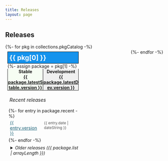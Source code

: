```yaml
---
title: Releases
layout: page
---
```

<section class="content-section bg-primary text-white small-section">
  <div class="container text-center">
    <div class="content-section-heading">
      <h2>Releases</h2>
    </div>
  </div>
</section>

<section class="content-section bg-light small-section">
  <div class="container text-center">
    <div class="row">
      <div class="col-lg-10 mx-auto lead text-left">
        {%- for pkg in collections.pkgCatalog -%}
          <article>
						<h2>{{ pkg[0] }}</h2>
						{%- assign package = pkg[1] -%}
						<header>
							<p>
							<strong>Stable</strong>
							<a href="{{ package.latestStable.url }}">{{ package.latestStable.version }}</a>
							</p>
							<p>
							<strong>Development</strong>
							<a href="{{ package.latestDev.url }}">{{ package.latestDev.version }}</a>
							</p>
						</header>
						<h3>Recent releases</h3>
						<ol>
						{%- for entry in package.recent -%}
							<li class="{{ entry.type }}"><a href="{{ entry.url }}">{{ entry.version }}</a> <time datetime="{{ entry.date }}">{{ entry.date | dateString }}</time></li>
						{%- endfor -%}
						</ol>
						<details>
						<summary>Older releases ({{ package.list | arrayLength }})</summary>
						<ol>
						{%- for entry in package.list -%}
							<li class="{{ entry.type }}"><a href="{{ entry.url }}">{{ entry.version }}</a> <time datetime="{{ entry.date }}">{{ entry.date | dateString }}</time></li>
						{%- endfor -%}
						</ol>
						</details>
          </article>
        {%- endfor -%}
		  </div>
		</div>
	</div> 
</section>

<style type="text/css">
.row {
	--stableBg: hsla(100deg,80%,90%,0.25);
	--unstableBg: rgba(0,0,0,0.05);
}

.row > div {
	display: flex;
	flex-wrap: wrap;
	justify-content: space-between;
}
.row article {
	margin-bottom: 2em;
	padding: 0.5em;
	width: 95%;
}
@media (min-width: 50em) {
	.row article {
		width: 45%;
	}
}

.row :focus {
	outline: 5px solid gray;
}
.row article h2 {
	padding: 0.25em;
	margin: 0;
	border: 1px solid #000;
	color: white;
	background: #1593ED;
}
.row article header {
	display: flex;
	margin-bottom: 0.5em;
	border: 1px solid;
	border-top: none;
}
.row article header p {
	width: 50%;
	margin: 0;
	background-color: var(--unstableBg);
}
.row article header p:first-child {
	background-color: var(--stableBg);
	border-right: 1px solid #000;
}
.row article header p > * {
	display: block;
	text-align: center;
	font-weight: 700;
}
.row article h3 {
	padding-left: 0.42em;
	font-size: 1.1em;
	font-weight: normal;
	font-style: italic;
}
.row article ol {
	margin: 0;
	padding: 0;
	margin-left: 0.25em;
	list-style: none;
}
.row article ol li {
	display: grid;
	grid-template-columns: minmax(6.5ch,max-content) auto;
	gap: 0.25em;
	margin: 0.25em 0;
}
.row article ol li a[href] {
	border: 1px solid rgba(0,0,0,0);
	font-weight: normal;
	padding: 0 0.25em;
	color: #155d74;
}
.row article ol li a[href]:hover,
.row article ol li a[href]:focus {
	color: #053d44;
}
.row article ol li.stable a[href] {
	border-color: rgba(0,0,0,0.25);
	border-radius: 0.25em;
	background-color: var(--stableBg);
}
.row article ol li time {
	opacity: 0.75;
	font-weight: 400;
	font-size: 85%;
	margin-top: 0.25em;
}
.row article details {
	margin-top: 0.5em;
	margin-left: 0.67em;
}
.row article details summary {
	font-style: italic;
	font-weight: 400;
}
</style>